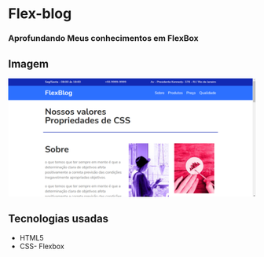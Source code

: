 # Flex-blog
 ### Aprofundando Meus conhecimentos em FlexBox

## Imagem
![Imagem Site](https://github.com/Andrewsoares15/Flex-blog/blob/main/FlexBox.png)

## Tecnologias usadas
- HTML5
- CSS- Flexbox
